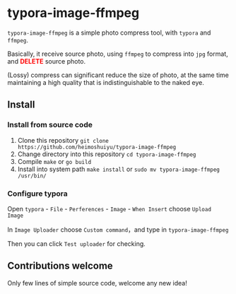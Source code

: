 # typora-image-ffmpeg

`typora-image-ffmpeg` is a simple photo compress tool, with `typora` and `ffmpeg`.

Basically, it receive source photo, using `ffmpeg` to compress into `jpg` format, and <strong style="color: red;">DELETE</strong> source photo.

(Lossy) compress can significant reduce the size of photo, at the same time maintaining a high quality that is indistinguishable to the naked eye.

## Install

### Install from source code

1. Clone this repository `git clone https://github.com/heimoshuiyu/typora-image-ffmpeg`
2. Change directory into this repository `cd typora-image-ffmpeg`
3. Compile `make` or `go build`
4. Install into system path `make install` or `sudo mv typora-image-ffmpeg /usr/bin/`

### Configure typora

Open `typora` - `File` - `Perferences` - `Image` - `When Insert` choose `Upload Image`

In `Image Uploader` choose `Custom command`，and type in `typora-image-ffmpeg`

Then you can click `Test uploader` for checking.

## Contributions welcome

Only few lines of simple source code, welcome any new idea!